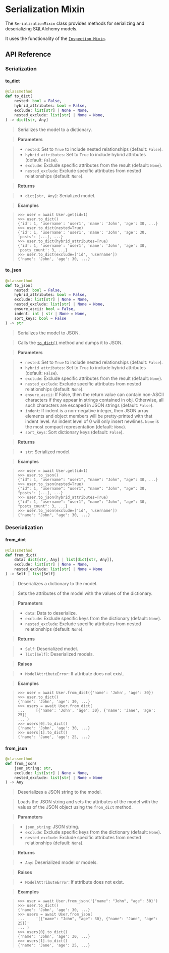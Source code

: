 # Serialization Mixin

The `SerializationMixin` class provides methods for serializing and deserializing
SQLAlchemy models.

It uses the functionality of the [`Inspection Mixin`](inspection-mixin.md).

## API Reference

### Serialization

#### to_dict

```python
@classmethod
def to_dict(
    nested: bool = False,
    hybrid_attributes: bool = False,
    exclude: list[str] | None = None,
    nested_exclude: list[str] | None = None,
) -> dict[str, Any]
```

> Serializes the model to a dictionary.

> **Parameters**

> - `nested`: Set to `True` to include nested relationships (default: `False`).
> - `hybrid_attributes`: Set to `True` to include hybrid attributes
> (default: `False`).
> - `exclude`: Exclude specific attributes from the result (default: `None`).
> - `nested_exclude`: Exclude specific attributes from nested relationships
> (default: `None`).

> **Returns**

> - `dict[str, Any]`: Serialized model.

> **Examples**

> ```pycon
> >>> user = await User.get(id=1)
> >>> user.to_dict()
> {'id': 1, 'username': 'user1', 'name': 'John', 'age': 30, ...}
> >>> user.to_dict(nested=True)
> {'id': 1, 'username': 'user1', 'name': 'John', 'age': 30, 'posts': [...], ...}
> >>> user.to_dict(hybrid_attributes=True)
> {'id': 1, 'username': 'user1', 'name': 'John', 'age': 30, 'posts_count': 3, ...}
> >>> user.to_dict(exclude=['id', 'username'])
> {'name': 'John', 'age': 30, ...}
> ```

#### to_json

```python
@classmethod
def to_json(
    nested: bool = False,
    hybrid_attributes: bool = False,
    exclude: list[str] | None = None,
    nested_exclude: list[str] | None = None,
    ensure_ascii: bool = False,
    indent: int | str | None = None,
    sort_keys: bool = False
) -> str
```

> Serializes the model to JSON.

> Calls the [`to_dict()`](#to_dict) method and dumps it to JSON.

> **Parameters**

> - `nested`: Set to `True` to include nested relationships (default: `False`).
> - `hybrid_attributes`: Set to `True` to include hybrid attributes
> (default: `False`).
> - `exclude`: Exclude specific attributes from the result (default: `None`).
> - `nested_exclude`: Exclude specific attributes from nested relationships
> (default: `None`).
> - `ensure_ascii`: If False, then the return value can contain non-ASCII
> characters if they appear in strings contained in obj. Otherwise, all
> such characters are escaped in JSON strings (default: `False`).
> - `indent`: If indent is a non-negative integer, then JSON array elements
> and object members will be pretty-printed with that indent level. An indent
> level of 0 will only insert newlines. `None` is the most compact
> representation (default: `None`).
> - `sort_keys`: Sort dictionary keys (default: `False`).

> **Returns**

> - `str`: Serialized model.

> **Examples**

> ```pycon
> >>> user = await User.get(id=1)
> >>> user.to_json()
> {"id": 1, "username": "user1", "name": "John", "age": 30, ...}
> >>> user.to_json(nested=True)
> {"id": 1, "username": "user1", "name": "John", "age": 30, "posts": [...], ...}
> >>> user.to_json(hybrid_attributes=True)
> {"id": 1, "username": "user1", "name": "John", "age": 30, "posts_count": 3, ...}
> >>> user.to_json(exclude=['id', 'username'])
> {"name": "John", "age": 30, ...}
> ```

### Deserialization

#### from_dict

```python
@classmethod
def from_dict(
    data: dict[str, Any] | list[dict[str, Any]],
    exclude: list[str] | None = None,
    nested_exclude: list[str] | None = None
) -> Self | list[Self]
```

> Deserializes a dictionary to the model.

> Sets the attributes of the model with the values of the dictionary.

> **Parameters**

> - `data`: Data to deserialize.
> - `exclude`: Exclude specific keys from the dictionary (default: `None`).
> - `nested_exclude`: Exclude specific attributes from nested relationships
> (default: `None`).

> **Returns**

> - `Self`: Deserialized model.
> - `list[Self]`: Deserialized models.

> **Raises**

> - `ModelAttributeError`: If attribute does not exist.

> **Examples**

> ```pycon
> >>> user = await User.from_dict({'name': 'John', 'age': 30})
> >>> user.to_dict()
> {'name': 'John', 'age': 30, ...}
> >>> users = await User.from_dict(
> ...     [{'name': 'John', 'age': 30}, {'name': 'Jane', 'age': 25}]
> ... )
> >>> users[0].to_dict()
> {'name': 'John', 'age': 30, ...}
> >>> users[1].to_dict()
> {'name': 'Jane', 'age': 25, ...}
> ```

#### from_json

```python
@classmethod
def from_json(
    json_string: str,
    exclude: list[str] | None = None,
    nested_exclude: list[str] | None = None
) -> Any
```

> Deserializes a JSON string to the model.

> Loads the JSON string and sets the attributes of the model with the values
> of the JSON object using the `from_dict` method.

> **Parameters**

> - `json_string`: JSON string.
> - `exclude`: Exclude specific keys from the dictionary (default: `None`).
> - `nested_exclude`: Exclude specific attributes from nested relationships
> (default: `None`).

> **Returns**

> - `Any`: Deserialized model or models.

> **Raises**

> - `ModelAttributeError`: If attribute does not exist.

> **Examples**

> ```pycon
> >>> user = await User.from_json('{"name": "John", "age": 30}')
> >>> user.to_dict()
> {'name': 'John', 'age': 30, ...}
> >>> users = await User.from_json(
> ...     '[{"name": "John", "age": 30}, {"name": "Jane", "age": 25}]'
> ... )
> >>> users[0].to_dict()
> {'name': 'John', 'age': 30, ...}
> >>> users[1].to_dict()
> {'name': 'Jane', 'age': 25, ...}
> ```

